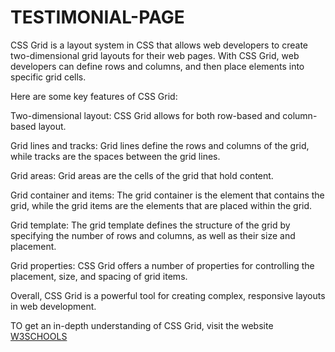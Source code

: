 # TESTIMONIAL-PAGE
CSS Grid is a layout system in CSS that allows web developers to create two-dimensional grid layouts for their web pages. With CSS Grid, web developers can define rows and columns, and then place elements into specific grid cells.

Here are some key features of CSS Grid:

Two-dimensional layout: CSS Grid allows for both row-based and column-based layout.

Grid lines and tracks: Grid lines define the rows and columns of the grid, while tracks are the spaces between the grid lines.

Grid areas: Grid areas are the cells of the grid that hold content.

Grid container and items: The grid container is the element that contains the grid, while the grid items are the elements that are placed within the grid.

Grid template: The grid template defines the structure of the grid by specifying the number of rows and columns, as well as their size and placement.

Grid properties: CSS Grid offers a number of properties for controlling the placement, size, and spacing of grid items.

Overall, CSS Grid is a powerful tool for creating complex, responsive layouts in web development.

TO get an in-depth understanding of CSS Grid, visit the website [W3SCHOOLS](https://www.w3schools.com/css/css_grid.asp)


